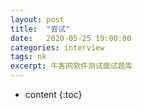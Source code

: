 ```yaml
---
layout: post
title:  "尝试"
date:   2020-05-25 19:00:00
categories: interview
tags: nk
excerpt: 牛客网软件测试面试题库
---
```

* content
{:toc}

